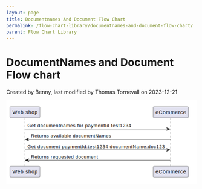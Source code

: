 ```yaml
---
layout: page
title: Documentnames And Document Flow Chart
permalink: /flow-chart-library/documentnames-and-document-flow-chart/
parent: Flow Chart Library
---
```



# DocumentNames and Document Flow chart 
Created by Benny, last modified by Thomas Tornevall on 2023-12-21
  
![](../../attachments/1476098/128286757.png)
  
